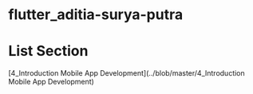 # flutter_aditia-surya-putra
# List Section
[4_Introduction Mobile App Development](../blob/master/4_Introduction Mobile App Development)
